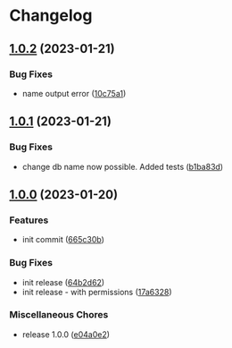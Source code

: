 # Changelog

## [1.0.2](https://github.com/Tsanton/terraform-snowflake-database/compare/v1.0.1...v1.0.2) (2023-01-21)


### Bug Fixes

* name output error ([10c75a1](https://github.com/Tsanton/terraform-snowflake-database/commit/10c75a1ab023aa3423f26acbf9ef401b08b2bd22))

## [1.0.1](https://github.com/Tsanton/terraform-snowflake-database/compare/v1.0.0...v1.0.1) (2023-01-21)


### Bug Fixes

* change db name now possible. Added tests ([b1ba83d](https://github.com/Tsanton/terraform-snowflake-database/commit/b1ba83df79640ab8f66964e0b0d8a0d2a21a5f52))

## [1.0.0](https://github.com/Tsanton/terraform-snowflake-database/compare/v0.1.0...v1.0.0) (2023-01-20)


### Features

* init commit ([665c30b](https://github.com/Tsanton/terraform-snowflake-database/commit/665c30b6429371e809009ae8d713ffbe1bed8149))


### Bug Fixes

* init release ([64b2d62](https://github.com/Tsanton/terraform-snowflake-database/commit/64b2d625d0c3a383f42734a430cf78f7d1315666))
* init release - with permissions ([17a6328](https://github.com/Tsanton/terraform-snowflake-database/commit/17a6328a9c500f1d8f028e0370c136ffdfb1416a))


### Miscellaneous Chores

* release 1.0.0 ([e04a0e2](https://github.com/Tsanton/terraform-snowflake-database/commit/e04a0e26d9a88c25de9eaeb675c10a33d8e56c69))
